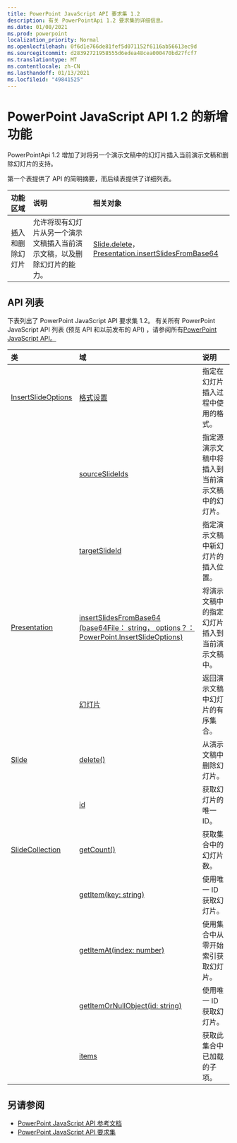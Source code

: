 ```yaml
---
title: PowerPoint JavaScript API 要求集 1.2
description: 有关 PowerPointApi 1.2 要求集的详细信息。
ms.date: 01/08/2021
ms.prod: powerpoint
localization_priority: Normal
ms.openlocfilehash: 0f6d1e766de81fef5d071152f6116ab56613ec9d
ms.sourcegitcommit: d28392721958555d6edea48cea000470bd27fcf7
ms.translationtype: MT
ms.contentlocale: zh-CN
ms.lasthandoff: 01/13/2021
ms.locfileid: "49841525"
---
```

# <a name="whats-new-in-powerpoint-javascript-api-12"></a>PowerPoint JavaScript API 1.2 的新增功能

PowerPointApi 1.2 增加了对将另一个演示文稿中的幻灯片插入当前演示文稿和删除幻灯片的支持。

第一个表提供了 API 的简明摘要，而后续表提供了详细列表。

| 功能区域 | 说明 | 相关对象 |
|:--- |:--- |:--- |
| 插入和删除幻灯片 | 允许将现有幻灯片从另一个演示文稿插入当前演示文稿，以及删除幻灯片的能力。 | [Slide.delete](/javascript/api/powerpoint/powerpoint.slide#delete--)， [Presentation.insertSlidesFromBase64](/javascript/api/powerpoint/powerpoint.presentation#insertslidesfrombase64-base64file--options-)|

## <a name="api-list"></a>API 列表

下表列出了 PowerPoint JavaScript API 要求集 1.2。 有关所有 PowerPoint JavaScript API 列表 (预览 API 和以前发布的 API) ，请参阅所有[PowerPoint JavaScript API。](/javascript/api/powerpoint?view=powerpoint-js-preview&preserve-view=true)

| 类 | 域 | 说明 |
|:---|:---|:---|
|[InsertSlideOptions](/javascript/api/powerpoint/powerpoint.insertslideoptions)|[格式设置](/javascript/api/powerpoint/powerpoint.insertslideoptions#formatting)|指定在幻灯片插入过程中使用的格式。|
||[sourceSlideIds](/javascript/api/powerpoint/powerpoint.insertslideoptions#sourceslideids)|指定源演示文稿中将插入到当前演示文稿中的幻灯片。|
||[targetSlideId](/javascript/api/powerpoint/powerpoint.insertslideoptions#targetslideid)|指定演示文稿中新幻灯片的插入位置。|
|[Presentation](/javascript/api/powerpoint/powerpoint.presentation)|[insertSlidesFromBase64 (base64File： string， options？： PowerPoint.InsertSlideOptions) ](/javascript/api/powerpoint/powerpoint.presentation#insertslidesfrombase64-base64file--options-)|将演示文稿中的指定幻灯片插入到当前演示文稿中。|
||[幻灯片](/javascript/api/powerpoint/powerpoint.presentation#slides)|返回演示文稿中幻灯片的有序集合。|
|[Slide](/javascript/api/powerpoint/powerpoint.slide)|[delete()](/javascript/api/powerpoint/powerpoint.slide#delete--)|从演示文稿中删除幻灯片。|
||[id](/javascript/api/powerpoint/powerpoint.slide#id)|获取幻灯片的唯一 ID。|
|[SlideCollection](/javascript/api/powerpoint/powerpoint.slidecollection)|[getCount()](/javascript/api/powerpoint/powerpoint.slidecollection#getcount--)|获取集合中的幻灯片数。|
||[getItem(key: string)](/javascript/api/powerpoint/powerpoint.slidecollection#getitem-key-)|使用唯一 ID 获取幻灯片。|
||[getItemAt(index: number)](/javascript/api/powerpoint/powerpoint.slidecollection#getitemat-index-)|使用集合中从零开始索引获取幻灯片。|
||[getItemOrNullObject(id: string)](/javascript/api/powerpoint/powerpoint.slidecollection#getitemornullobject-id-)|使用唯一 ID 获取幻灯片。|
||[items](/javascript/api/powerpoint/powerpoint.slidecollection#items)|获取此集合中已加载的子项。|

## <a name="see-also"></a>另请参阅

- [PowerPoint JavaScript API 参考文档](/javascript/api/powerpoint?view=powerpoint-js-1.2&preserve-view=true)
- [PowerPoint JavaScript API 要求集](powerpoint-api-requirement-sets.md)
